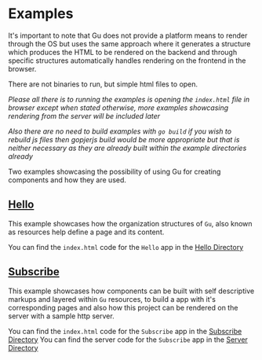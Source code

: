 # Examples
It's important to note that Gu does not provide a platform means to render through 
the OS but uses the same approach where it generates a structure which produces 
the HTML to be rendered on the backend and through specific structures automatically
handles rendering on the frontend in the browser. 

There are not binaries to run, but simple html files to open.

*Please all there is to running the examples is opening the `index.html` file in 
browser except when stated otherwise, more examples showcasing rendering from 
the server will be included later*

*Also there are no need to build examples with `go build` if you wish to rebuild 
js files then gopjerjs build would be more appropriate but that is neither necessary
as they are already built within the example directories already*

Two examples showcasing the possibility of using Gu for creating components 
and how they are used.

## [Hello](./hello/)
This example showcases how the organization structures of `Gu`, also known as resources
help define a page and its content.

You can find the `index.html` code for the `Hello` app in the [Hello Directory](./Hello)

## [Subscribe](./subscribe)
This example showcases how components can be built with self descriptive markups
and layered within `Gu` resources, to build a app with it's corresponding pages and 
also how this project can be rendered on the server with a sample http server.

You can find the `index.html` code for the `Subscribe` app in the [Subscribe Directory](./subscribe)
You can find the server code for the `Subscribe` app in the [Server Directory](./subscribe/server)


